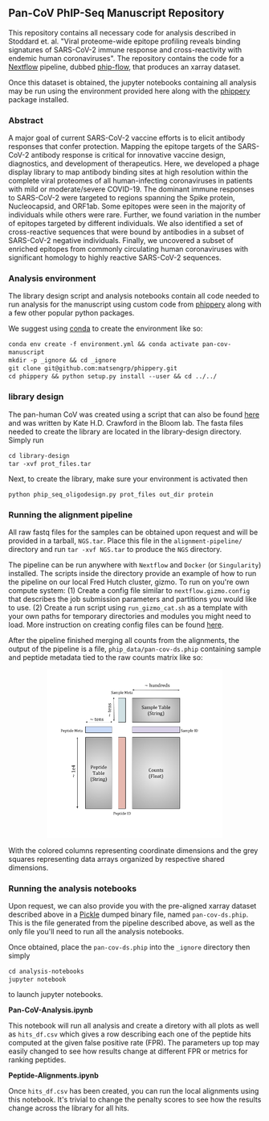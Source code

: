 ## Pan-CoV PhIP-Seq Manuscript Repository

This repository contains all necessary code for analysis described in Stoddard et. al. "Viral proteome-wide epitope profiling reveals binding signatures of SARS-CoV-2 immune response and cross-reactivity with endemic human coronaviruses".
The repository contains the code for a [Nextflow](https://www.nextflow.io/docs/latest/getstarted.html) pipeline,
dubbed [phip-flow](https://github.com/matsengrp/phip-flow), that produces an xarray dataset.

Once this dataset is obtained, the jupyter notebooks containing all analysis may be run using the environment
provided here along with the [phippery](git@github.com:matsengrp/phippery.git) package installed.

### Abstract

A major goal of current SARS-CoV-2 vaccine efforts is to elicit antibody responses that confer protection.
Mapping the epitope targets of the SARS-CoV-2 antibody response is critical for innovative vaccine design, diagnostics, and development of therapeutics. 
Here, we developed a phage display library to map antibody binding sites at high resolution within the complete viral proteomes of all human-infecting coronaviruses in patients with mild or moderate/severe COVID-19.
The dominant immune responses to SARS-CoV-2 were targeted to regions spanning the Spike protein, Nucleocapsid, and ORF1ab.
Some epitopes were seen in the majority of individuals while others were rare. Further, we found variation in the number of epitopes targeted by different individuals.
We also identified a set of cross-reactive sequences that were bound by antibodies in a subset of SARS-CoV-2 negative individuals. 
Finally, we uncovered a subset of enriched epitopes from commonly circulating human coronaviruses with significant homology to highly reactive SARS-CoV-2 sequences.

### Analysis environment

The library design script and analysis notebooks contain all code needed to run analysis 
for the manuscript using custom code from 
[phippery](https://github.com/matsengrp/phippery) along with a few other popular python packages.

We suggest using [conda](https://www.anaconda.com/) to create the environment like so:
```
conda env create -f environment.yml && conda activate pan-cov-manuscript
mkdir -p _ignore && cd _ignore
git clone git@github.com:matsengrp/phippery.git
cd phippery && python setup.py install --user && cd ../../
```

### library design

The pan-human CoV was created using a script that can also be found 
[here](https://github.com/jbloomlab/phipseq_oligodesign) 
and was written by Kate H.D. Crawford in the Bloom lab.
The fasta files needed to create the library are located in the library-design directory. 
Simply run

```
cd library-design
tar -xvf prot_files.tar
```

Next, to create the library, make sure your environment is activated then

```
python phip_seq_oligodesign.py prot_files out_dir protein
```

### Running the alignment pipeline

All raw fastq files for the samples can be obtained upon request and will be provided in a tarball, `NGS.tar`.
Place this file in the `alignment-pipeline/` directory and run `tar -xvf NGS.tar` to produce the `NGS` directory.

The pipeline can be run anywhere with `Nextflow` and `Docker` (or `Singularity`) installed. 
The scripts inside the directory provide an example of how to run the pipeline on our local Fred Hutch cluster, gizmo.
To run on you're own compute system: 
(1) Create a config file similar to `nextflow.gizmo.config` that describes the job submission parameters and partitions you would like to use.
(2) Create a run script using `run_gizmo_cat.sh` as a template with your own paths for temporary directories and modules you might need to load.
More instruction on creating config files can be found [here](https://www.nextflow.io/docs/latest/config.html#configuration-file).

After the pipeline finished merging all counts from the alignments,
the output of the pipeline is a file, `phip_data/pan-cov-ds.phip`
containing sample and peptide metadata tied to the raw counts matrix like so:

<p align="center">
  <img src="cartoons/Xarray.png" width="350">
</p>

With the colored columns representing coordinate dimensions and the grey squares representing data arrays
organized by respective shared dimensions.



### Running the analysis notebooks

Upon request, we can also provide you with the pre-aligned xarray dataset described above in a
[Pickle](https://docs.python.org/2/library/pickle.html) 
dumped binary file, named `pan-cov-ds.phip`. This is the file generated from the pipeline
described above, as well as the only file you'll need to run all the analysis notebooks.

Once obtained, place the `pan-cov-ds.phip` into the `_ignore` directory then simply
```
cd analysis-notebooks
jupyter notebook
```
to launch jupyter notebooks.


**Pan-CoV-Analysis.ipynb**

This notebook will run all analysis and create a diretory with all plots as well as `hits_df.csv`
which gives a row describing each one of the peptide hits computed at the given false positive rate (FPR).
The parameters up top may easily changed to see how results change at different FPR or metrics
for ranking peptides.

**Peptide-Alignments.ipynb**

Once `hits_df.csv` has been created, you can run the local alignments using this notebook.
It's trivial to change the penalty scores to see how the results change across the library for all hits. 
